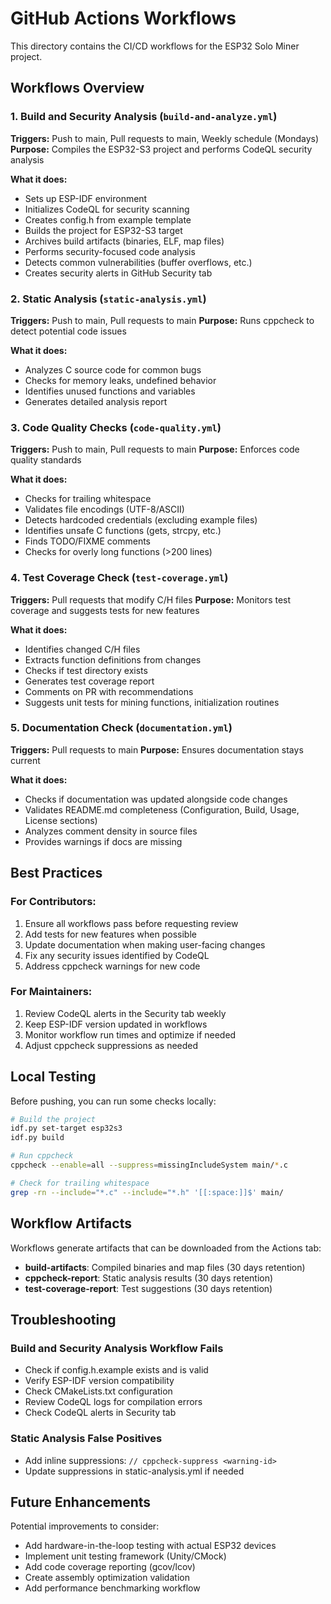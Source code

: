 # GitHub Actions Workflows

This directory contains the CI/CD workflows for the ESP32 Solo Miner project.

## Workflows Overview

### 1. Build and Security Analysis (`build-and-analyze.yml`)
**Triggers:** Push to main, Pull requests to main, Weekly schedule (Mondays)
**Purpose:** Compiles the ESP32-S3 project and performs CodeQL security analysis

**What it does:**
- Sets up ESP-IDF environment
- Initializes CodeQL for security scanning
- Creates config.h from example template
- Builds the project for ESP32-S3 target
- Archives build artifacts (binaries, ELF, map files)
- Performs security-focused code analysis
- Detects common vulnerabilities (buffer overflows, etc.)
- Creates security alerts in GitHub Security tab

### 2. Static Analysis (`static-analysis.yml`)
**Triggers:** Push to main, Pull requests to main
**Purpose:** Runs cppcheck to detect potential code issues

**What it does:**
- Analyzes C source code for common bugs
- Checks for memory leaks, undefined behavior
- Identifies unused functions and variables
- Generates detailed analysis report

### 3. Code Quality Checks (`code-quality.yml`)
**Triggers:** Push to main, Pull requests to main
**Purpose:** Enforces code quality standards

**What it does:**
- Checks for trailing whitespace
- Validates file encodings (UTF-8/ASCII)
- Detects hardcoded credentials (excluding example files)
- Identifies unsafe C functions (gets, strcpy, etc.)
- Finds TODO/FIXME comments
- Checks for overly long functions (>200 lines)

### 4. Test Coverage Check (`test-coverage.yml`)
**Triggers:** Pull requests that modify C/H files
**Purpose:** Monitors test coverage and suggests tests for new features

**What it does:**
- Identifies changed C/H files
- Extracts function definitions from changes
- Checks if test directory exists
- Generates test coverage report
- Comments on PR with recommendations
- Suggests unit tests for mining functions, initialization routines

### 5. Documentation Check (`documentation.yml`)
**Triggers:** Pull requests to main
**Purpose:** Ensures documentation stays current

**What it does:**
- Checks if documentation was updated alongside code changes
- Validates README.md completeness (Configuration, Build, Usage, License sections)
- Analyzes comment density in source files
- Provides warnings if docs are missing

## Best Practices

### For Contributors:
1. Ensure all workflows pass before requesting review
2. Add tests for new features when possible
3. Update documentation when making user-facing changes
4. Fix any security issues identified by CodeQL
5. Address cppcheck warnings for new code

### For Maintainers:
1. Review CodeQL alerts in the Security tab weekly
2. Keep ESP-IDF version updated in workflows
3. Monitor workflow run times and optimize if needed
4. Adjust cppcheck suppressions as needed

## Local Testing

Before pushing, you can run some checks locally:

```bash
# Build the project
idf.py set-target esp32s3
idf.py build

# Run cppcheck
cppcheck --enable=all --suppress=missingIncludeSystem main/*.c

# Check for trailing whitespace
grep -rn --include="*.c" --include="*.h" '[[:space:]]$' main/
```

## Workflow Artifacts

Workflows generate artifacts that can be downloaded from the Actions tab:
- **build-artifacts**: Compiled binaries and map files (30 days retention)
- **cppcheck-report**: Static analysis results (30 days retention)
- **test-coverage-report**: Test suggestions (30 days retention)

## Troubleshooting

### Build and Security Analysis Workflow Fails
- Check if config.h.example exists and is valid
- Verify ESP-IDF version compatibility
- Check CMakeLists.txt configuration
- Review CodeQL logs for compilation errors
- Check CodeQL alerts in Security tab

### Static Analysis False Positives
- Add inline suppressions: `// cppcheck-suppress <warning-id>`
- Update suppressions in static-analysis.yml if needed

## Future Enhancements

Potential improvements to consider:
- Add hardware-in-the-loop testing with actual ESP32 devices
- Implement unit testing framework (Unity/CMock)
- Add code coverage reporting (gcov/lcov)
- Create assembly optimization validation
- Add performance benchmarking workflow
